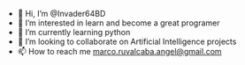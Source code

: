 - 👋 Hi, I’m @Invader64BD
- 👀 I’m interested in learn and become a great programer
- 🌱 I’m currently learning python
- 💞️ I’m looking to collaborate on Artificial Intelligence projects
- 📫 How to reach me marco.ruvalcaba.angel@gmail.com

<!---
Invader64BD/Invader64BD is a ✨ special ✨ repository because its `README.md` (this file) appears on your GitHub profile.
You can click the Preview link to take a look at your changes.
--->
